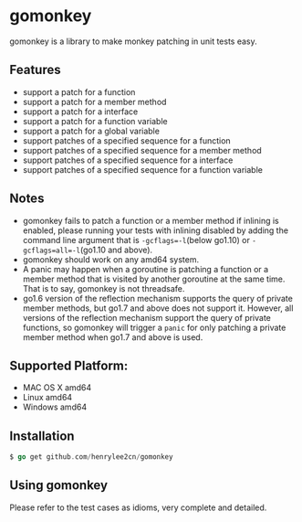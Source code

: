 # gomonkey

gomonkey is a library to make monkey patching in unit tests easy.

## Features

+ support a patch for a function
+ support a patch for a member method
+ support a patch for a interface
+ support a patch for a function variable
+ support a patch for a global variable
+ support patches of a specified sequence for a function
+ support patches of a specified sequence for a member method
+ support patches of a specified sequence for a interface
+ support patches of a specified sequence for a function variable

## Notes
+ gomonkey fails to patch a function or a member method if inlining is enabled, please running your tests with inlining disabled by adding the command line argument that is `-gcflags=-l`(below go1.10) or `-gcflags=all=-l`(go1.10 and above).
+ gomonkey should work on any amd64 system.
+ A panic may happen when a goroutine is patching a function or a member method that is visited by another goroutine at the same time. That is to say, gomonkey is not threadsafe.
+ go1.6 version of the reflection mechanism supports the query of private member methods, but go1.7 and above does not support it. However, all versions of the reflection mechanism support the query of private functions, so gomonkey will trigger a `panic` for only patching a private member method when go1.7 and above is used.


## Supported Platform:

- MAC OS X amd64
- Linux amd64
- Windows amd64

## Installation
```go
$ go get github.com/henrylee2cn/gomonkey
```
## Using gomonkey

Please refer to the test cases as idioms, very complete and detailed.

